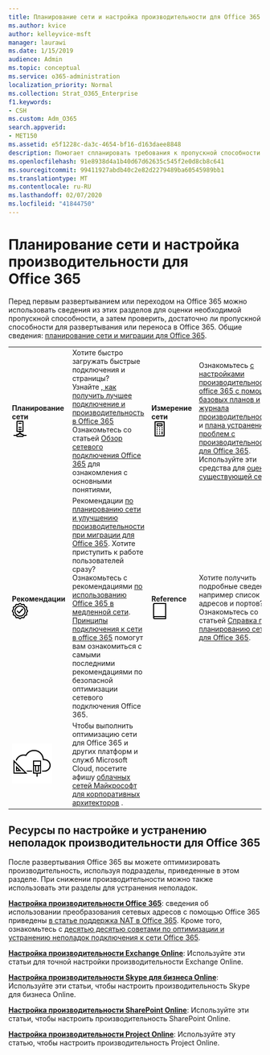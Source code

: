 ```yaml
---
title: Планирование сети и настройка производительности для Office 365
ms.author: kvice
author: kelleyvice-msft
manager: laurawi
ms.date: 1/15/2019
audience: Admin
ms.topic: conceptual
ms.service: o365-administration
localization_priority: Normal
ms.collection: Strat_O365_Enterprise
f1.keywords:
- CSH
ms.custom: Adm_O365
search.appverid:
- MET150
ms.assetid: e5f1228c-da3c-4654-bf16-d163daee8848
description: Помогает спланировать требования к пропускной способности сети для Microsoft Office 365. Когда вы развернетесь, вернитесь сюда, чтобы выполнить тонкую настройку и устранение проблем с производительностью Office 365.
ms.openlocfilehash: 91e8938d4a1b40d67d62635c545f2e0d8cb8c641
ms.sourcegitcommit: 99411927abdb40c2e82d2279489ba60545989bb1
ms.translationtype: MT
ms.contentlocale: ru-RU
ms.lasthandoff: 02/07/2020
ms.locfileid: "41844750"
---
```

# <a name="network-planning-and-performance-tuning-for-office-365"></a>Планирование сети и настройка производительности для Office 365
Перед первым развертыванием или переходом на Office 365 можно использовать сведения из этих разделов для оценки необходимой пропускной способности, а затем проверить, достаточно ли пропускной способности для развертывания или переноса в Office 365. Общие сведения: [планирование сети и миграции для Office 365](network-and-migration-planning.md).
  
|||||
|:-----|:-----|:-----|:-----|
|**Планирование сети** <br/> ![Сеть](media/5e9dcd06-601b-4b28-88dc-f524e7548794.png)           <br/> |Хотите быстро загружать быстрые подключения и страницы?  <br/> Узнайте [, как получить лучшее подключение и производительность в Office 365](https://aka.ms/o365perfprinciples) <br/> Ознакомьтесь со статьей [Обзор сетевого подключения Office 365](https://docs.microsoft.com/office365/enterprise/office-365-networking-overview) для ознакомления с основными понятиями,  <br/> |**Измерение сети** <br/> ![Отображаем](media/d690a132-4884-40eb-a918-526bb3dff3cc.png)           <br/> |Ознакомьтесь [с настройками производительности office 365 с помощью базовых планов и журнала производительности](performance-tuning-using-baselines-and-history.md) и [плана устранения проблем с производительностью для Office 365](performance-troubleshooting-plan.md).  <br/> Используйте эти средства для [оценки существующей сети](network-and-migration-planning.md#calculators).  <br/> |
|**Рекомендации** <br/> ![Рекомендации](media/2a659a5c-1007-47d3-a6c6-a19e018ab29b.png)           <br/> |Рекомендации [по планированию сети и улучшению производительности при миграции для Office 365](network-and-migration-planning.md#BestPractices). Хотите приступить к работе пользователей сразу? Ознакомьтесь с рекомендациями [по использованию Office 365 в медленной сети](https://support.office.com/article/fd16c8d2-4799-4c39-8fd7-045f06640166).  <br/> [Принципы подключения к сети в office 365](https://aka.ms/o365networkingprinciples) помогут вам ознакомиться с самыми последними рекомендациями по безопасной оптимизации сетевого подключения Office 365.  <br/> |**Reference** <br/> ![Книга или журнал](media/56dff3c1-f605-48d8-811f-7d13ce639ecd.png)           <br/> |Хотите получить подробные сведения, например список IP-адресов и портов? Ознакомьтесь со статьей [Справка по планированию сети для Office 365](network-and-migration-planning.md#NetReference).  <br/> |
|![Плакат о облачных сетях Майкрософт для корпоративных архитекторов](media/3094be9f-2407-4fa5-896d-aa66ef7b9bb9.png)           <br/> |Чтобы выполнить оптимизацию сети для Office 365 и других платформ и служб Microsoft Cloud, посетите афишу [облачных сетей Майкрософт для корпоративных архитекторов](https://aka.ms/cloudarchnetworking) .  <br/> |
   
## <a name="performance-tuning-and-troubleshooting-resources-for-office-365"></a>Ресурсы по настройке и устранению неполадок производительности для Office 365
<a name="apptuning"> </a>

После развертывания Office 365 вы можете оптимизировать производительность, используя подразделы, приведенные в этом разделе. При снижении производительности можно также использовать эти разделы для устранения неполадок.
  
 **[Настройка производительности Office 365](tune-office-365-performance.md)**: сведения об использовании преобразования сетевых адресов с помощью Office 365 приведены [в статье поддержка NAT в Office 365](nat-support-with-office-365.md). Кроме того, ознакомьтесь с [десятью десятью советами по оптимизации и устранению неполадок подключения к сети Office 365](https://docs.microsoft.com/archive/blogs/onthewire/top-10-tips-for-optimising-troubleshooting-your-office-365-network-connectivity). 
  
 **[Настройка производительности Exchange Online](tune-exchange-online-performance.md)**: Используйте эти статьи для точной настройки производительности Exchange Online. 
  
 **[Настройка производительности Skype для бизнеса Online](tune-skype-for-business-online-performance.md)**: Используйте эти статьи, чтобы настроить производительность Skype для бизнеса Online. 
  
 **[Настройка производительности SharePoint Online](tune-sharepoint-online-performance.md)**: Используйте эти статьи, чтобы настроить производительность SharePoint Online. 
  
 **[Настройка производительности Project Online](https://support.office.com/article/12ba0ebd-c616-42e5-b9b6-cad570e8409c)**: Используйте эту статью, чтобы настроить производительность Project Online. 
  

